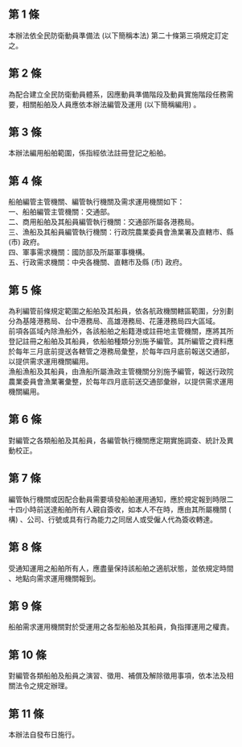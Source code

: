 第 1 條
-------
本辦法依全民防衛動員準備法 (以下簡稱本法) 第二十條第三項規定訂定  
之。

第 2 條
-------
為配合建立全民防衛動員體系，因應動員準備階段及動員實施階段任務需  
要，相關船舶及人員應依本辦法編管及運用 (以下簡稱編用) 。

第 3 條
-------
本辦法編用船舶範圍，係指經依法註冊登記之船舶。

第 4 條
-------
船舶編管主管機關、編管執行機關及需求運用機關如下：  
一、船舶編管主管機關：交通部。  
二、商用船舶及其船員編管執行機關：交通部所屬各港務局。  
三、漁船及其船員編管執行機關：行政院農業委員會漁業署及直轄市、縣  
     (市) 政府。  
四、軍事需求機關：國防部及所屬軍事機構。  
五、行政需求機關：中央各機關、直轄市及縣 (市) 政府。

第 5 條
-------
為利編管前條規定範圍之船舶及其船員，依各航政機關轄區範圍，分別劃  
分為基隆港務局、台中港務局、高雄港務局、花蓮港務局四大區域。  
前項各區域內除漁船外，各該船舶之船籍港或註冊地主管機關，應將其所  
登記註冊之船舶及其船員，依船舶種類分別施予編管。其所編管之資料應  
於每年三月底前提送各轄管之港務局彙整，於每年四月底前報送交通部，  
以提供需求運用機關編用。  
漁船漁船及其船員，由漁船所屬漁政主管機關分別施予編管，報送行政院  
農業委員會漁業署彙整，於每年四月底前送交通部彙辦，以提供需求運用  
機關編用。

第 6 條
-------
對編管之各類船舶及其船員，各編管執行機關應定期實施調查、統計及異  
動校正。

第 7 條
-------
編管執行機關或因配合動員需要填發船舶運用通知，應於規定報到時限二  
十四小時前送達船舶所有人親自簽收，如本人不在時，應由其所屬機關 (  
構) 、公司、行號或具有行為能力之同居人或受僱人代為簽收轉達。

第 8 條
-------
受通知運用之船舶所有人，應盡量保持該船舶之適航狀態，並依規定時間  
、地點向需求運用機關報到。

第 9 條
-------
船舶需求運用機關對於受運用之各型船舶及其船員，負指揮運用之權責。

第 10 條
--------
對編管各類船舶及船員之演習、徵用、補償及解除徵用事項，依本法及相  
關法令之規定辦理。

第 11 條
--------
本辦法自發布日施行。

